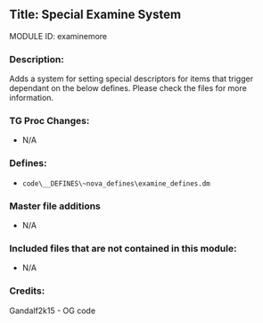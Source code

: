 ## Title: Special Examine System

MODULE ID: examinemore

### Description:

Adds a system for setting special descriptors for items that trigger dependant on the below defines. Please check the files for more information.

### TG Proc Changes:

- N/A

### Defines:

- `code\__DEFINES\~nova_defines\examine_defines.dm`

### Master file additions

- N/A

### Included files that are not contained in this module:

- N/A

### Credits:

Gandalf2k15 - OG code
